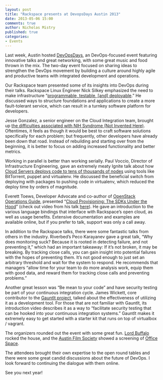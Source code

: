 ```yaml
---
layout: post
title: "Rackspace presents at DevopsDays Austin 2013"
date: 2013-05-06 15:00
comments: true
author: Nicholas Mistry
published: true
categories: 
- Events
---
```

Last week, Austin hosted [DevOpsDays](http://devopsdays.org/), an DevOps-focused event featuring innovative talks and great networking, with some great music and food thrown in the mix. The two-day event focused on sharing ideas to strengthen the DevOps movement by building a culture around highly agile and productive teams with integrated development and operations.<!--More-->

Our Rackspace team presented some of its insights into DevOps during their talks. Rackspace Linux Engineer Nick Silkey emphasized the need to make infrastructure “[programmable, testable, [and] deployable](https://speakerdeck.com/filler/level-up-from-ops-to-engineers).” He discussed ways to structure foundations and applications to create a more fault-tolerant service, which can result in a turnkey software platform for developers.  

Jesse Gonzalez, a senior engineer on the Cloud Integration team, brought up [the difficulties associated with NIH Syndrome (Not Invented Here)](https://speakerdeck.com/sifusam/nih-syndome-pitfall-or-paradise). Oftentimes, it feels as though it would be best to craft software solutions specifically for each problem; but frequently, other developers have already been down that road. Instead of rebuilding and starting over from the beginning, it is better to focus on adding increased functionality and better metrics. 

Working in parallel is better than working serially. Paul Voccio, Director of Infrastructure Engineering, gave an extremely meaty Ignite talk about how [Cloud Servers deploys code to tens of thousands of nodes](https://speakerdeck.com/pvoccio/deploying-10-000-nodes-simultaneously) using tools like BitTorrent, puppet and virtualenv. He discussed the beneficial switch from deploying with packages to pushing code in virtualenv, which reduced the deploy time by orders of magnitude. 

Everett Toews, Developer Advocate and co-author of [OpenStack Operations Guide](http://docs.openstack.org/ops/), presented “[Cloud Provisioning: The SDKs Under the Hood](http://www.slideshare.net/phymata/cloud-provisioning-the-sdks-under-the-hood)” (check out video from his talk [here](https://www.youtube.com/watch?v=pY-3JXjmu58)). He gave an introduction to the various language bindings that interface with Rackspace’s open cloud, as well as usage benefits.  Extensive documentation and examples are available online, but if you prefer to talk, support was only a call away. 

In addition to the Rackspace talks, there were some fantastic talks from others in the industry. Riverbed’s Peco Karayanev gave a great talk, “Why does monitoring suck? Because it is rooted in detecting failure, and not preventing it,” which had an important takeaway: If it’s not broken, it may be breaking. By tracking close calls, you can gain insight into potential failures with the hopes of preventing them.  It’s not good enough to just set an arbitrary threshold and wait for the system to respond. He recommends that managers “allow time for your team to do more analysis work, equip them with good data, and reward them for tracking close calls and preventing problems.”

Another great lesson was “Be mean to your code” and have security testing be part of your continuous integration cycle. James Wickett, core contributor to the [Gauntlt project](http://gauntlt.org/), talked about the effectiveness of utilizing it as a development tool. For those that are not familiar with Gauntlt, its introduction video describes it as a way to “facilitate security testing that can be hooked into your continuous integration systems.”   Gauntlt makes it extremely easy to get started with a starter kit that runs on top of virtualbox / vagrant. 

The organizers rounded out the event with some great fun. [Lord Buffalo](http://lordbuffalo.tumblr.com/) rocked the house, and the [Austin Film Society](http://www.austinfilm.org/) showed a screening of [Office Space](http://www.imdb.com/title/tt0151804/).

The attendees brought their own expertise to the open round tables and there were some great candid discussions about the future of DevOps. I look forward to continuing the dialogue with them online.

See you next year!